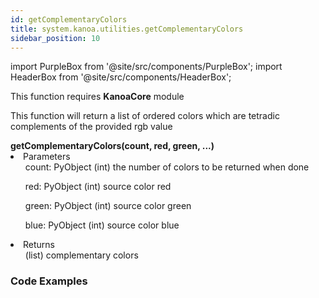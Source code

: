 ```yaml
---
id: getComplementaryColors
title: system.kanoa.utilities.getComplementaryColors
sidebar_position: 10
---
```

import PurpleBox from '@site/src/components/PurpleBox';
import HeaderBox from '@site/src/components/HeaderBox';


<PurpleBox>This function requires <b>KanoaCore</b> module</PurpleBox>

<HeaderBox header="Description">This function will return a list of ordered colors which are tetradic complements of the provided rgb value </HeaderBox>

<HeaderBox header="Syntax">
    <b>getComplementaryColors(count, red, green, ...) </b>
    <li> Parameters <br />
        <ul>count: PyObject (int) the number of colors to be returned when done</ul>
        <ul>red: PyObject (int) source color red </ul>
        <ul>green: PyObject (int) source color green </ul>
        <ul>blue: PyObject (int) source color blue </ul>
    </li>
    <li> Returns <br />
        <ul>(list) complementary colors </ul>
    </li>
</HeaderBox>

### Code Examples

```py 


```